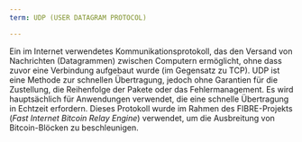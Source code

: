 ```yaml
---
term: UDP (USER DATAGRAM PROTOCOL)

---
```

Ein im Internet verwendetes Kommunikationsprotokoll, das den Versand von Nachrichten (Datagrammen) zwischen Computern ermöglicht, ohne dass zuvor eine Verbindung aufgebaut wurde (im Gegensatz zu TCP). UDP ist eine Methode zur schnellen Übertragung, jedoch ohne Garantien für die Zustellung, die Reihenfolge der Pakete oder das Fehlermanagement. Es wird hauptsächlich für Anwendungen verwendet, die eine schnelle Übertragung in Echtzeit erfordern. Dieses Protokoll wurde im Rahmen des FIBRE-Projekts (*Fast Internet Bitcoin Relay Engine*) verwendet, um die Ausbreitung von Bitcoin-Blöcken zu beschleunigen.